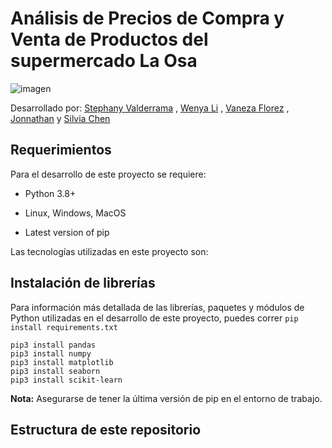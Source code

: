 
# Análisis de Precios de Compra y Venta de Productos del supermercado La Osa 

![imagen](https://user-images.githubusercontent.com/110174766/223457666-46088b39-76ce-4b7f-89a6-98bae834fe07.png)

Desarrollado por:  [Stephany Valderrama](https://github.com/stph89) , [Wenya Li](https://github.com/wenlla) , [Vaneza Florez](https://github.com/vanezafg) , [Jonnathan](https://github.com/JonDScode) y [Silvia Chen](https://github.com/vanezafg)


## Requerimientos

Para el desarrollo de este proyecto se requiere:

* Python 3.8+

* Linux, Windows, MacOS

* Latest version of pip
  
Las tecnologías utilizadas en este proyecto son:

## Instalación de librerías
  
Para información más detallada de las librerías, paquetes y módulos de Python utilizadas en el desarrollo de este proyecto, puedes correr `pip install requirements.txt`

```
pip3 install pandas
pip3 install numpy
pip3 install matplotlib
pip3 install seaborn
pip3 install scikit-learn
```
  **Nota:** Asegurarse de tener la última versión de pip en el entorno de trabajo.
  
  ## Estructura de este repositorio
